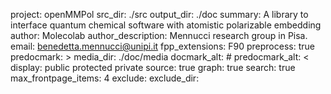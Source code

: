 project: openMMPol
src_dir: ./src
output_dir: ./doc
summary: A library to interface quantum chemical software with atomistic polarizable embedding
author: Molecolab
author_description: Mennucci research group in Pisa.
email: benedetta.mennucci@unipi.it
fpp_extensions: F90
preprocess: true
predocmark: >
media_dir: ./doc/media
docmark_alt: #
predocmark_alt: <
display: public
         protected
         private
source: true
graph: true
search: true
max_frontpage_items: 4
exclude:
exclude_dir:

